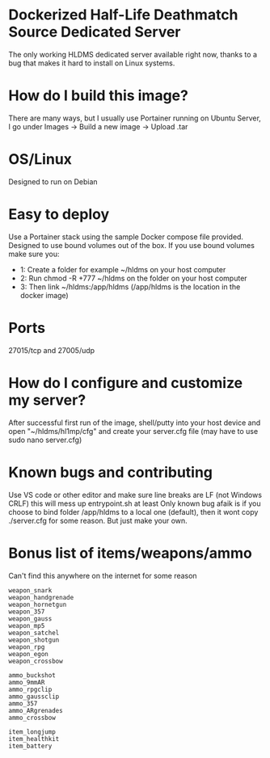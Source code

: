 # Dockerized Half-Life Deathmatch Source Dedicated Server
The only working HLDMS dedicated server available right now, thanks to a bug that makes it hard to install on Linux systems.

# How do I build this image?
There are many ways, but I usually use Portainer running on Ubuntu Server, I go under Images -> Build a new image -> Upload .tar

# OS/Linux
Designed to run on Debian

# Easy to deploy
Use a Portainer stack using the sample Docker compose file provided. Designed to use bound volumes out of the box. If you use bound volumes make sure you:
- 1: Create a folder for example ~/hldms on your host computer
- 2: Run chmod -R +777 ~/hldms on the folder on your host computer
- 3: Then link ~/hldms:/app/hldms (/app/hldms is the location in the docker image)

# Ports
27015/tcp and 27005/udp

# How do I configure and customize my server?
After successful first run of the image, shell/putty into your host device and open "~/hldms/hl1mp/cfg" and create your server.cfg file (may have to use sudo nano server.cfg)

# Known bugs and contributing
Use VS code or other editor and make sure line breaks are LF (not Windows CRLF) this will mess up entrypoint.sh at least
Only known bug afaik is if you choose to bind folder /app/hldms to a local one (default), then it wont copy ./server.cfg for some reason. But just make your own.

# Bonus list of items/weapons/ammo 
Can't find this anywhere on the internet for some reason
```
weapon_snark
weapon_handgrenade
weapon_hornetgun
weapon_357
weapon_gauss
weapon_mp5
weapon_satchel
weapon_shotgun
weapon_rpg
weapon_egon
weapon_crossbow

ammo_buckshot
ammo_9mmAR
ammo_rpgclip
ammo_gaussclip
ammo_357
ammo_ARgrenades
ammo_crossbow

item_longjump
item_healthkit
item_battery
```
